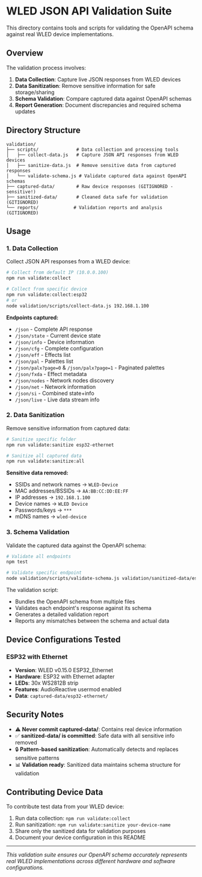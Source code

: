 # WLED JSON API Validation Suite

This directory contains tools and scripts for validating the OpenAPI schema against real WLED device implementations.

## Overview

The validation process involves:
1. **Data Collection**: Capture live JSON responses from WLED devices
2. **Data Sanitization**: Remove sensitive information for safe storage/sharing  
3. **Schema Validation**: Compare captured data against OpenAPI schemas
4. **Report Generation**: Document discrepancies and required schema updates

## Directory Structure

```
validation/
├── scripts/              # Data collection and processing tools
│   ├── collect-data.js   # Capture JSON API responses from WLED devices
│   ├── sanitize-data.js  # Remove sensitive data from captured responses
│   └── validate-schema.js # Validate captured data against OpenAPI schemas
├── captured-data/        # Raw device responses (GITIGNORED - sensitive!)
├── sanitized-data/       # Cleaned data safe for validation (GITIGNORED)
└── reports/             # Validation reports and analysis (GITIGNORED)
```

## Usage

### 1. Data Collection

Collect JSON API responses from a WLED device:

```bash
# Collect from default IP (10.0.0.100)
npm run validate:collect

# Collect from specific device
npm run validate:collect:esp32
# or
node validation/scripts/collect-data.js 192.168.1.100
```

**Endpoints captured:**
- `/json` - Complete API response
- `/json/state` - Current device state
- `/json/info` - Device information
- `/json/cfg` - Complete configuration
- `/json/eff` - Effects list
- `/json/pal` - Palettes list
- `/json/palx?page=0` & `/json/palx?page=1` - Paginated palettes
- `/json/fxda` - Effect metadata
- `/json/nodes` - Network nodes discovery
- `/json/net` - Network information
- `/json/si` - Combined state+info
- `/json/live` - Live data stream info

### 2. Data Sanitization

Remove sensitive information from captured data:

```bash
# Sanitize specific folder
npm run validate:sanitize esp32-ethernet

# Sanitize all captured data
npm run validate:sanitize:all
```

**Sensitive data removed:**
- SSIDs and network names → `WLED-Device`
- MAC addresses/BSSIDs → `AA:BB:CC:DD:EE:FF`
- IP addresses → `192.168.1.100`
- Device names → `WLED Device`
- Passwords/keys → `***`
- mDNS names → `wled-device`

### 3. Schema Validation

Validate the captured data against the OpenAPI schema:

```bash
# Validate all endpoints
npm test

# Validate specific endpoint
node validation/scripts/validate-schema.js validation/sanitized-data/esp32-ethernet/state.json
```

The validation script:
- Bundles the OpenAPI schema from multiple files
- Validates each endpoint's response against its schema
- Generates a detailed validation report
- Reports any mismatches between the schema and actual data

## Device Configurations Tested

### ESP32 with Ethernet
- **Version**: WLED v0.15.0 ESP32_Ethernet
- **Hardware**: ESP32 with Ethernet adapter
- **LEDs**: 30x WS2812B strip
- **Features**: AudioReactive usermod enabled
- **Data**: `captured-data/esp32-ethernet/`

## Security Notes

- ⚠️ **Never commit captured-data/**: Contains real device information
- ✅ **sanitized-data/ is committed**: Safe data with all sensitive info removed
- 🔒 **Pattern-based sanitization**: Automatically detects and replaces sensitive patterns
- 📊 **Validation ready**: Sanitized data maintains schema structure for validation

## Contributing Device Data

To contribute test data from your WLED device:

1. Run data collection: `npm run validate:collect`
2. Run sanitization: `npm run validate:sanitize your-device-name`
3. Share only the sanitized data for validation purposes
4. Document your device configuration in this README

---

*This validation suite ensures our OpenAPI schema accurately represents real WLED implementations across different hardware and software configurations.* 